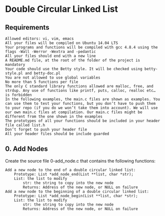 # Double Circular Linked List

## Requirements 

    Allowed editors: vi, vim, emacs
    All your files will be compiled on Ubuntu 14.04 LTS
    Your programs and functions will be compiled with gcc 4.8.4 using the flags -Wall -Werror -Wextra and -pedantic
    All your files should end with a new line
    A README.md file, at the root of the folder of the project is mandatory
    Your code should use the Betty style. It will be checked using betty-style.pl and betty-doc.pl
    You are not allowed to use global variables
    No more than 5 functions per file
    The only C standard library functions allowed are malloc, free, and strdup. Any use of functions like printf, puts, calloc, realloc etc… is forbidden
    In the following examples, the main.c files are shown as examples. You can use them to test your functions, but you don’t have to push them to your repo (if you do we won’t take them into account). We will use our own main.c files at compilation. Our main.c files might be different from the one shown in the examples
    The prototypes of all your functions should be included in your header file called list.h
    Don’t forget to push your header file
    All your header files should be include guarded

## 0. Add Nodes

Create the source file 0-add_node.c that contains the following functions:

    Add a new node to the end of a double circular linked list:
        Prototype: List *add_node_end(List **list, char *str);
        List: the list to modify
            str: the string to copy into the new node
            Returns: Address of the new node, or NULL on failure
    Add a new node to the beginning of a double circular linked list:
        Prototype: List *add_node_begin(List **list, char *str);
        List: the list to modify
            str: the string to copy into the new node
            Returns: Address of the new node, or NULL on failure




